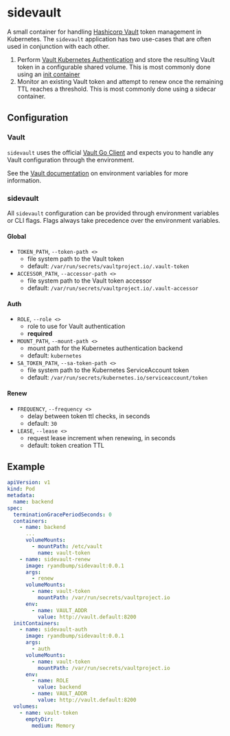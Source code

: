 # sidevault

A small container for handling [Hashicorp Vault](https://www.vaultproject.io/)
token management in Kubernetes. The `sidevault` application has two use-cases
that are often used in conjunction with each other.

1. Perform [Vault Kubernetes Authentication](https://www.vaultproject.io/docs/auth/kubernetes.html#authentication)
and store the resulting Vault token in a configurable shared volume. This is
most commonly done using an [init container](https://kubernetes.io/docs/concepts/workloads/pods/init-containers/)
1. Monitor an existing Vault token and attempt to renew once the remaining TTL
reaches a threshold. This is most commonly done using a sidecar container.

## Configuration

### Vault

`sidevault` uses the official [Vault Go Client](https://github.com/hashicorp/vault/tree/master/api)
and expects you to handle any Vault configuration through the environment. 

See the [Vault documentation](https://github.com/hashicorp/vault/tree/master/api)
on environment variables for more information.

### sidevault

All `sidevault` configuration can be provided through environment variables or
CLI flags. Flags always take precedence over the environment variables.

#### Global

- `TOKEN_PATH`, `--token-path <>`
    - file system path to the Vault token
    - default: `/var/run/secrets/vaultproject.io/.vault-token`
- `ACCESSOR_PATH`, `--accessor-path <>`
    - file system path to the Vault token accessor
    - default: `/var/run/secrets/vaultproject.io/.vault-accessor`

#### Auth

- `ROLE`, `--role <>`
    - role to use for Vault authentication
    - **required**
- `MOUNT_PATH`, `--mount-path <>`
    - mount path for the Kubernetes authentication backend
    - default: `kubernetes`
- `SA_TOKEN_PATH`, `--sa-token-path <>`
    - file system path to the Kubernetes ServiceAccount token
    - default: `/var/run/secrets/kubernetes.io/serviceaccount/token`

#### Renew

- `FREQUENCY`, `--frequency <>`
    - delay between token ttl checks, in seconds
    - default: `30`
- `LEASE`, `--lease <>`
    - request lease increment when renewing, in seconds
    - default: token creation TTL

## Example

```yaml
apiVersion: v1
kind: Pod
metadata:
  name: backend
spec:
  terminationGracePeriodSeconds: 0
  containers:
    - name: backend
      ...
      volumeMounts:
        - mountPath: /etc/vault
          name: vault-token
    - name: sidevault-renew
      image: ryandbump/sidevault:0.0.1
      args:
        - renew
      volumeMounts:
        - name: vault-token
          mountPath: /var/run/secrets/vaultproject.io
      env:
        - name: VAULT_ADDR
          value: http://vault.default:8200
  initContainers:
    - name: sidevault-auth
      image: ryandbump/sidevault:0.0.1
      args:
        - auth
      volumeMounts:
        - name: vault-token
          mountPath: /var/run/secrets/vaultproject.io
      env:
        - name: ROLE
          value: backend
        - name: VAULT_ADDR
          value: http://vault.default:8200
  volumes:
    - name: vault-token
      emptyDir:
        medium: Memory
```
